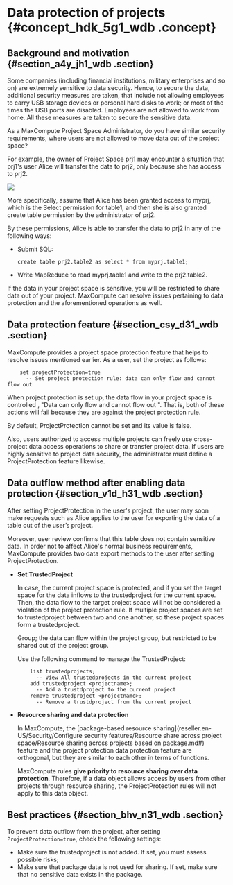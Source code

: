 # Data protection of projects {#concept_hdk_5g1_wdb .concept}

## Background and motivation {#section_a4y_jh1_wdb .section}

Some companies \(including financial institutions, military enterprises and so on\) are extremely sensitive to data security. Hence, to secure the data, additional security measures are taken, that include not allowing employees to carry USB storage devices or personal hard disks to work; or most of the times the USB ports are disabled. Employees are not allowed to work from home. All these measures are taken to secure the sensitive data.

As a MaxCompute Project Space Administrator, do you have similar security requirements, where users are not allowed to move data out of the project space?

For example, the owner of Project Space prj1 may encounter a situation that prj1's user Alice will transfer the data to prj2, only because she has access to prj2.

![](http://static-aliyun-doc.oss-cn-hangzhou.aliyuncs.com/assets/img/12100/15523612302795_en-US.png)

More specifically, assume that Alice has been granted access to myprj, which is the Select permission for table1, and then she is also granted create table permission by the administrator of prj2.

By these permissions, Alice is able to transfer the data to prj2 in any of the following ways:

-   Submit SQL:

    ```
    create table prj2.table2 as select * from myprj.table1;
    ```

-   Write MapReduce to read myprj.table1 and write to the prj2.table2.

If the data in your project space is sensitive, you will be restricted to share data out of your project. MaxCompute can resolve issues pertaining to data protection and the aforementioned operations as well.

## Data protection feature {#section_csy_d31_wdb .section}

MaxCompute provides a project space protection feature that helps to resolve issues mentioned earlier. As a user, set the project as follows:

```
    set projectProtection=true
      -- Set project protection rule: data can only flow and cannot flow out
```

When project protection is set up, the data flow in your project space is controlled , "Data can only flow and cannot flow out ". That is, both of these actions will fail because they are against the project protection rule.

By default, ProjectProtection cannot be set and its value is false.

Also, users authorized to access multiple projects can freely use cross-project data access operations to share or transfer project data. If users are highly sensitive to project data security, the administrator must define a ProjectProtection feature likewise.

## Data outflow method after enabling data protection {#section_v1d_h31_wdb .section}

After setting ProjectProtection in the user's project, the user may soon make requests such as Alice applies to the user for exporting the data of a table out of the user’s project.

Moreover, user review confirms that this table does not contain sensitive data. In order not to affect Alice's normal business requirements, MaxCompute provides two data export methods to the user after setting ProjectProtection.

-   **Set TrustedProject**

    In case, the current project space is protected, and if you set the target space for the data inflows to the trustedproject for the current space. Then, the data flow to the target project space will not be considered a violation of the project protection rule. If multiple project spaces are set to trustedproject between two and one another, so these project spaces form a trustedproject.

    Group; the data can flow within the project group, but restricted to be shared out of the project group.

    Use the following command to manage the TrustedProject:

    ```
        list trustedprojects;
          -- View All trustedprojects in the current project
        add trustedproject <projectname>;
          -- Add a trustdproject to the current project
        remove trustedproject <projectname>;
          -- Remove a trustdproject from the current project
    
    ```

-   **Resource sharing and data protection**

    In MaxCompute, the [package-based resource sharing](reseller.en-US/Security/Configure security features/Resource share across project space/Resource sharing across projects based on package.md#) feature and the project protection data protection feature are orthogonal, but they are similar to each other in terms of functions.

    MaxCompute rules **give priority to resource sharing over data protection**. Therefore, if a data object allows access by users from other projects through resource sharing, the ProjectProtection rules will not apply to this data object.


## Best practices {#section_bhv_n31_wdb .section}

To prevent data outflow from the project, after setting `ProjectProtection=true`, check the following settings:

-   Make sure the trustedproject is not added. If set, you must assess possible risks;
-   Make sure that package data is not used for sharing. If set, make sure that no sensitive data exists in the package.

